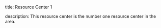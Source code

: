 title: Resource Center 1

description: This resource center is the number one resource center in the area.